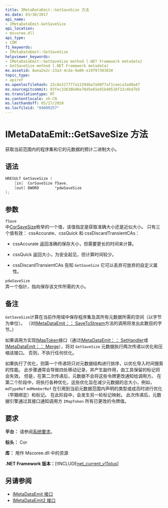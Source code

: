 ```yaml
---
title: IMetaDataEmit::GetSaveSize 方法
ms.date: 03/30/2017
api_name:
- IMetaDataEmit.GetSaveSize
api_location:
- mscoree.dll
api_type:
- COM
f1_keywords:
- IMetaDataEmit::GetSaveSize
helpviewer_keywords:
- IMetaDataEmit::GetSaveSize method [.NET Framework metadata]
- GetSaveSize method [.NET Framework metadata]
ms.assetid: 8aea2e2c-23a3-4cda-9a06-e19f97383830
topic_type:
- apiref
ms.openlocfilehash: 22c0a317777a12294ba7a90f7af1ceeca3ad0a47
ms.sourcegitcommit: 03fec33630b46e78d5e81e91b40518f32c4bd7b5
ms.translationtype: MT
ms.contentlocale: zh-CN
ms.lasthandoff: 05/27/2020
ms.locfileid: "84009257"
---
```

# <a name="imetadataemitgetsavesize-method"></a>IMetaDataEmit::GetSaveSize 方法
获取当前范围内的程序集和它的元数据的预计二进制大小。  
  
## <a name="syntax"></a>语法  
  
```cpp  
HRESULT GetSaveSize (  
    [in]  CorSaveSize fSave,  
    [out] DWORD       *pdwSaveSize  
);  
```  
  
## <a name="parameters"></a>参数  
 `fSave`  
 中[CorSaveSize](corsavesize-enumeration.md)枚举的一个值，该值指定是获取准确大小还是近似大小。 只有三个值有效： cssAccurate、cssQuick 和 cssDiscardTransientCAs：  
  
- cssAccurate 返回准确的保存大小，但需要更长的时间来计算。  
  
- cssQuick 返回大小，为安全起见，但计算时间较少。  
  
- cssDiscardTransientCAs 告知 `GetSaveSize` 它可以丢弃可放弃的自定义属性。  
  
 `pdwSaveSize`  
 弄一个指针，指向保存该文件所需的大小。  
  
## <a name="remarks"></a>备注  
 `GetSaveSize`计算在当前作用域中保存程序集及其所有元数据所需的空间（以字节为单位）。 （对[IMetaDataEmit：： SaveToStream](imetadataemit-savetostream-method.md)方法的调用将发出此数目的字节。）  
  
 如果调用方实现[IMapToken](../../../../docs/framework/unmanaged-api/metadata/imaptoken-interface.md)接口（通过[IMetaDataEmit：： SetHandler](../../../../docs/framework/unmanaged-api/metadata/imetadataemit-sethandler-method.md)或[IMetaDataEmit：： Merge](imetadataemit-merge-method.md)），将对 `GetSaveSize` 元数据执行两次传递以优化和压缩该接口。 否则，不执行任何优化。  
  
 如果执行了优化，则第一个传递将只对元数据结构进行排序，以优化导入时间搜索的性能。 此步骤通常会导致四处移动记录，并产生副作用，由工具保留的标记将会失效。 但是，在第二次传递后，元数据不会将这些令牌更改通知给调用方。 在第二个阶段中，将执行各种优化，这些优化旨在减少元数据的总大小，例如， `mdTypeRef` `mdMemberRef` 在引用到当前元数据范围内声明的类型或成员时进行优化（早期绑定）和标记。 在此阶段中，会发生另一轮标记映射。 此次传递后，元数据引擎通过其接口通知调用方 `IMapToken` 所有已更改的令牌值。  
  
## <a name="requirements"></a>要求  
 **平台：** 请参阅[系统要求](../../get-started/system-requirements.md)。  
  
 **标头：** Cor  
  
 **库：** 用作 Mscoree.dll 中的资源  
  
 **.NET Framework 版本：**[!INCLUDE[net_current_v11plus](../../../../includes/net-current-v11plus-md.md)]  
  
## <a name="see-also"></a>另请参阅

- [IMetaDataEmit 接口](imetadataemit-interface.md)
- [IMetaDataEmit2 接口](imetadataemit2-interface.md)

